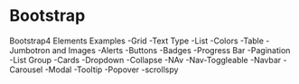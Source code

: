 # Bootstrap
Bootstrap4 Elements Examples
-Grid
-Text Type
-List
-Colors
-Table
-Jumbotron and Images
-Alerts
-Buttons
-Badges
-Progress Bar
-Pagination
-List Group
-Cards
-Dropdown
-Collapse
-NAv
-Nav-Toggleable
-Navbar
-Carousel
-Modal
-Tooltip
-Popover
-scrollspy
